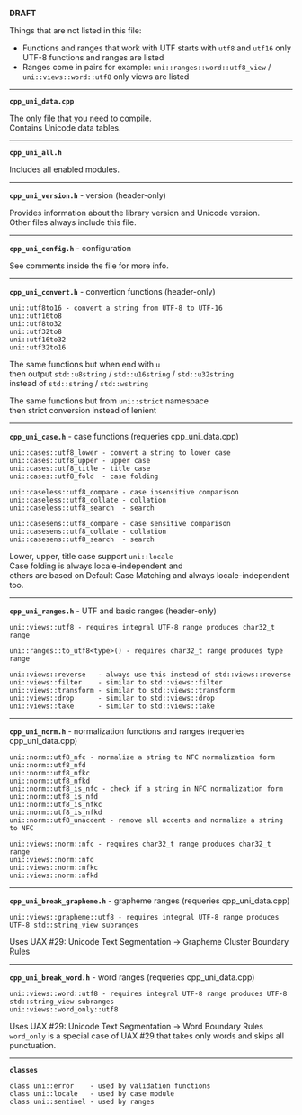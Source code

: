 **DRAFT**

Things that are not listed in this file:
- Functions and ranges that work with UTF starts with `utf8` and `utf16` only UTF-8 functions and ranges are listed
- Ranges come in pairs for example: `uni::ranges::word::utf8_view` / `uni::views::word::utf8` only views are listed

---

**`cpp_uni_data.cpp`**

The only file that you need to compile.<br>
Contains Unicode data tables.<br>

---

**`cpp_uni_all.h`**

Includes all enabled modules.

---

**`cpp_uni_version.h`** - version (header-only)

Provides information about the library version and Unicode version.<br>
Other files always include this file.

---

**`cpp_uni_config.h`** - configuration

See comments inside the file for more info.

---

**`cpp_uni_convert.h`** - convertion functions (header-only)
```
uni::utf8to16 - convert a string from UTF-8 to UTF-16
uni::utf16to8
uni::utf8to32
uni::utf32to8
uni::utf16to32
uni::utf32to16
```
The same functions but when end with `u`<br>
then output `std::u8string` / `std::u16string` / `std::u32string`<br>
instead of `std::string` / `std::wstring`

The same functions but from `uni::strict` namespace<br>
then strict conversion instead of lenient

---

**`cpp_uni_case.h`** - case functions (requeries cpp_uni_data.cpp)
```
uni::cases::utf8_lower - convert a string to lower case
uni::cases::utf8_upper - upper case
uni::cases::utf8_title - title case
uni::cases::utf8_fold  - case folding

uni::caseless::utf8_compare - case insensitive comparison
uni::caseless::utf8_collate - collation
uni::caseless::utf8_search  - search

uni::casesens::utf8_compare - case sensitive comparison
uni::casesens::utf8_collate - collation
uni::casesens::utf8_search  - search
```
Lower, upper, title case support `uni::locale`<br>
Case folding is always locale-independent and<br>
others are based on Default Case Matching and always locale-independent too.

---

**`cpp_uni_ranges.h`** - UTF and basic ranges (header-only)
```
uni::views::utf8 - requires integral UTF-8 range produces char32_t range

uni::ranges::to_utf8<type>() - requires char32_t range produces type range

uni::views::reverse   - always use this instead of std::views::reverse
uni::views::filter    - similar to std::views::filter
uni::views::transform - similar to std::views::transform
uni::views::drop      - similar to std::views::drop
uni::views::take      - similar to std::views::take
```
---

**`cpp_uni_norm.h`** - normalization functions and ranges (requeries cpp_uni_data.cpp)
```
uni::norm::utf8_nfc - normalize a string to NFC normalization form
uni::norm::utf8_nfd
uni::norm::utf8_nfkc
uni::norm::utf8_nfkd
uni::norm::utf8_is_nfc - check if a string in NFC normalization form
uni::norm::utf8_is_nfd
uni::norm::utf8_is_nfkc
uni::norm::utf8_is_nfkd
uni::norm::utf8_unaccent - remove all accents and normalize a string to NFC

uni::views::norm::nfc - requires char32_t range produces char32_t range
uni::views::norm::nfd
uni::views::norm::nfkc
uni::views::norm::nfkd
```
---

**`cpp_uni_break_grapheme.h`** - grapheme ranges (requeries cpp_uni_data.cpp)
```
uni::views::grapheme::utf8 - requires integral UTF-8 range produces UTF-8 std::string_view subranges
```
Uses UAX #29: Unicode Text Segmentation -> Grapheme Cluster Boundary Rules

---

**`cpp_uni_break_word.h`** - word ranges (requeries cpp_uni_data.cpp)
```
uni::views::word::utf8 - requires integral UTF-8 range produces UTF-8 std::string_view subranges
uni::views::word_only::utf8
```
Uses UAX #29: Unicode Text Segmentation -> Word Boundary Rules<br>
`word_only` is a special case of UAX #29 that takes only words and skips all punctuation.

---

**`classes`**
```
class uni::error    - used by validation functions
class uni::locale   - used by case module
class uni::sentinel - used by ranges
```
